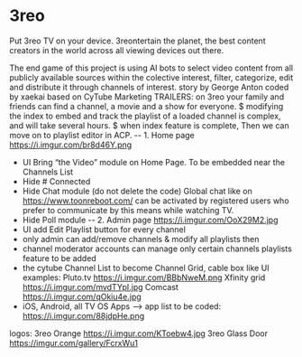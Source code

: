 # 3reo
Put 3reo TV on your device. 3reontertain the planet, the best content creators in the world  across all viewing devices out there.

The end game of this project is using AI bots to select video content from all publicly available sources within the colective interest, filter, categorize, edit and distribute it through channels of interest.
story by George Anton
coded by xaekai based on CyTube 
Marketing TRAILERS: on 3reo your family and friends can find a channel, a movie and a show for everyone. 
$ modifying the index to embed and track the playlist of a loaded channel is complex, and will take several hours.
$ when index feature is complete, Then we can move on to playlist editor in ACP.
-- 1. Home page https://i.imgur.com/br8d46Y.png
- UI Bring “the Video” module on Home Page. To be embedded near the Channels List
- Hide # Connected
- Hide Chat module (do not delete the code) 
       Global chat like on https://www.toonreboot.com/ can be activated by registered users who prefer to communicate by this       means while watching TV. 
- Hide Poll module
-- 2. Admin page https://i.imgur.com/OoX29M2.jpg
- UI add Edit Playlist button for every channel 
- only admin can add/remove channels & modify all playlists
then
- channel moderator accounts can manage only certain channels playlists feature to be added
- the cytube Channel List to become Channel Grid, cable box 
    like UI examples:
      Pluto.tv  https://i.imgur.com/BBbNweM.png
      Xfinity grid https://i.imgur.com/mvdTYpI.jpg
      Comcast https://i.imgur.com/qOkiu4e.jpg
- iOS, Android, all TV OS Apps --> app list to be coded: https://i.imgur.com/88jdpHe.png

logos:
3reo Orange https://i.imgur.com/KToebw4.jpg
3reo Glass Door https://imgur.com/gallery/FcrxWu1
